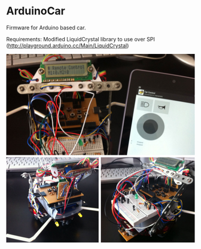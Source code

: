 ArduinoCar
==========

Firmware for Arduino based car.

Requirements: 
Modified LiquidCrystal library to use over SPI (http://playground.arduino.cc/Main/LiquidCrystal)

![capture](hardware/device.jpg)

